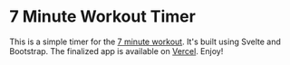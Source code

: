 # 7 Minute Workout Timer

This is a simple timer for the [7 minute workout](https://www.webmd.com/fitness-exercise/a-z/seven-minute-workout). It's built using Svelte and Bootstrap. The finalized app is available on [Vercel](https://7-minute-workout-timer.vercel.app). Enjoy!
